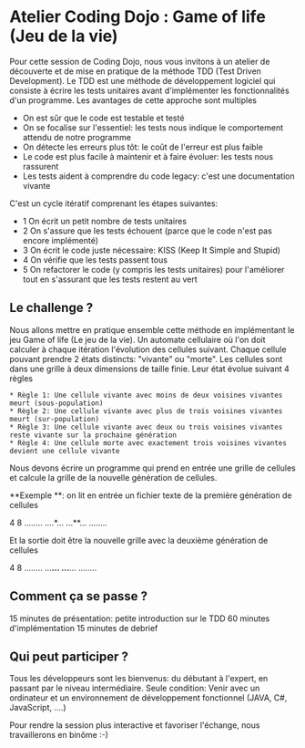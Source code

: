# Atelier Coding Dojo : Game of life (Jeu de la vie)

Pour cette session de Coding Dojo, nous vous invitons à un atelier de découverte et de mise en pratique de la méthode TDD (Test Driven Development).
Le TDD est une méthode de développement logiciel qui consiste à écrire les tests unitaires avant d'implémenter les fonctionnalités d'un programme. Les avantages de cette approche sont multiples

- On est sûr que le code est testable et testé
- On se focalise sur l'essentiel: les tests nous indique le comportement attendu de notre programme
- On détecte les erreurs plus tôt: le coût de l'erreur est plus faible
- Le code est plus facile à maintenir et à faire évoluer: les tests nous rassurent
- Les tests aident à comprendre du code legacy: c'est une documentation vivante

C'est un cycle itératif comprenant les étapes suivantes:
- 1 On écrit un petit nombre de tests unitaires
- 2 On s'assure que les tests échouent (parce que le code n'est pas encore implémenté)
- 3 On écrit le code juste nécessaire: KISS (Keep It Simple and Stupid)
- 4 On vérifie que les tests passent tous
- 5 On refactorer le code (y compris les tests unitaires) pour l'améliorer tout en s'assurant que les tests restent au vert

Le challenge ?
--------------
Nous allons mettre en pratique ensemble cette méthode en implémentant le jeu Game of life (Le jeu de la vie). Un automate cellulaire où l'on doit calculer à chaque itération l'évolution des cellules suivant. Chaque cellule pouvant prendre 2 états distincts: "vivante" ou "morte". Les cellules sont dans une grille à deux dimensions de taille finie. Leur état évolue suivant 4 règles

	* Règle 1: Une cellule vivante avec moins de deux voisines vivantes meurt (sous-population)
	* Règle 2: Une cellule vivante avec plus de trois voisines vivantes meurt (sur-population)
	* Règle 3: Une cellule vivante avec deux ou trois voisines vivantes reste vivante sur la prochaine génération
	* Règle 4: Une cellule morte avec exactement trois voisines vivantes devient une cellule vivante

Nous devons écrire un programme qui prend en entrée une grille de cellules et calcule la grille de la nouvelle génération de cellules.

**Exemple **: on lit en entrée un fichier texte de la première génération de cellules

4 8
........
....*...
...**...
........

Et la sortie doit être la nouvelle grille avec la deuxième génération de cellules

4 8
........
...**...
...**...
........

Comment ça se passe ?
---------------------
15 minutes de présentation: petite introduction sur le TDD
60 minutes d'implémentation
15 minutes de debrief

Qui peut participer ?
---------------------
Tous les développeurs sont les bienvenus: du débutant à l'expert, en passant par le niveau intermédiaire.
Seule condition: Venir avec un ordinateur et un environnement de développement fonctionnel (JAVA, C#, JavaScript, ....)

Pour rendre la session plus interactive et favoriser l'échange, nous travaillerons en binôme :-)





